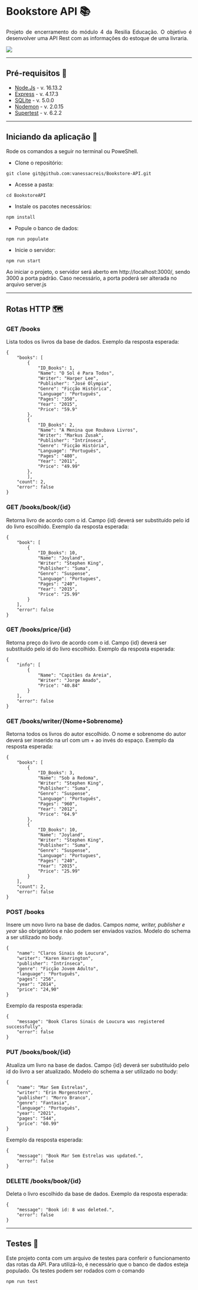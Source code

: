 # Bookstore API 📚
 <p align="justify">Projeto de encerramento do módulo 4 da Resilia Educação. O objetivo é desenvolver uma API Rest com as informações do estoque de uma livraria. </p>

<img src="https://nypem.net/wp-content/uploads/2019/07/books-header-1.jpg" />

 ---

 ## Pré-requisitos 📘
 - <a href="https://nodejs.org/en/">Node.Js</a> - v. 16.13.2
 - <a href="https://expressjs.com/pt-br/">Express</a> - v. 4.17.3
 - <a href="https://www.npmjs.com/package/sqlite3">SQLite</a> - v. 5.0.0
 - <a href="https://nodemon.io/">Nodemon</a> - v. 2.0.15
 - <a href="https://www.npmjs.com/package/supertest"> Supertest</a> - v. 6.2.2
 
 ---

 ## Iniciando da aplicação 📖

 <p>Rode os comandos a seguir no terminal ou PoweShell.</p>
 
 - Clone o repositório:
```
git clone git@github.com:vanessacreis/Bookstore-API.git
```
- Acesse a pasta:
```
cd BookstoreAPI
```
- Instale os pacotes necessários:
```
npm install
```
- Popule o banco de dados:
```
npm run populate
```
- Inicie o servidor:
```
npm run start
```
<p>Ao iniciar o projeto, o servidor será aberto em http://localhost:3000/, sendo 3000 a porta padrão. Caso necessário, a porta poderá ser alterada no arquivo server.js</p>

---
## Rotas HTTP 🗺️

### <b> GET /books </b>
Lista todos os livros da base de dados.
Exemplo da resposta esperada:

```
{
	"books": [
		{
			"ID_Books": 1,
			"Name": "O Sol é Para Todos",
			"Writer": "Harper Lee",
			"Publisher": "José Olympio",
			"Genre": "Ficção Histórica",
			"Language": "Português",
			"Pages": "350",
			"Year": "2015",
			"Price": "59.9"
		},
		{
			"ID_Books": 2,
			"Name": "A Menina que Roubava Livros",
			"Writer": "Markus Zusak",
			"Publisher": "Intrínseca",
			"Genre": "Ficção História",
			"Language": "Português",
			"Pages": "480",
			"Year": "2011",
			"Price": "49.99"
		},
    	],
	"count": 2,
	"error": false
}

```

### <b> GET /books/book/{id} </b> 
Retorna livro de acordo com o id. Campo {id} deverá ser substituído pelo id do livro escolhido.
Exemplo da resposta esperada:

```
{
	"book": [
		{
			"ID_Books": 10,
			"Name": "Joyland",
			"Writer": "Stephen King",
			"Publisher": "Suma",
			"Genre": "Suspense",
			"Language": "Portugues",
			"Pages": "240",
			"Year": "2015",
			"Price": "25.99"
		}
	],
	"error": false
}
```

### <b> GET /books/price/{id} </b> 
Retorna preço do livro de acordo com o id. Campo {id} deverá ser substituído pelo id do livro escolhido.
Exemplo da resposta esperada:

```
{
	"info": [
		{
			"Name": "Capitães da Areia",
			"Writer": "Jorge Amado",
			"Price": "40.84"
		}
	],
	"error": false
}
```
### <b> GET /books/writer/{Nome+Sobrenome} </b> 
Retorna todos os livros do autor escolhido. O nome e sobrenome do autor deverá ser inserido na url com um + ao invés do espaço. 
Exemplo da resposta esperada:

```
{
	"books": [
		{
			"ID_Books": 3,
			"Name": "Sob a Redoma",
			"Writer": "Stephen King",
			"Publisher": "Suma",
			"Genre": "Suspense",
			"Language": "Português",
			"Pages": "960",
			"Year": "2012",
			"Price": "64.9"
		},
		{
			"ID_Books": 10,
			"Name": "Joyland",
			"Writer": "Stephen King",
			"Publisher": "Suma",
			"Genre": "Suspense",
			"Language": "Portugues",
			"Pages": "240",
			"Year": "2015",
			"Price": "25.99"
		}
	],
	"count": 2,
	"error": false
}

```
### <b> POST /books </b> 
Insere um novo livro na base de dados. Campos <i>name, writer, publisher e year</i> são obrigatórios e não podem ser enviados vazios. 
Modelo do schema a ser utilizado no body.

```
{
	"name": "Claros Sinais de Loucura",
	"writer": "Karen Harrington",
	"publisher": "Intrínseca",
	"genre": "Ficção Jovem Adulto",
	"language": "Português",
	"pages": "256",
	"year": "2014",
	"price": "24,90"
}
```
Exemplo da resposta esperada:
```
{
	"message": "Book Claros Sinais de Loucura was registered successfully",
	"error": false
}
```

### <b> PUT /books/book/{id} </b>
Atualiza um livro na base de dados. Campo {id} deverá ser substituído pelo id do livro a ser atualizado.
Modelo do schema a ser utilizado no body:
```
{
	"name": "Mar Sem Estrelas",
	"writer": "Erin Morgenstern",
	"publisher": "Morro Branco",
	"genre": "Fantasia",
	"language": "Português",
	"year": "2021",
	"pages": "544",
	"price": "60.99"
}
```
Exemplo da resposta esperada:
```
{
	"message": "Book Mar Sem Estrelas was updated.",
	"error": false
}
```

### <b> DELETE /books/book/{id} </b>
Deleta o livro escolhido da base de dados. 
Exemplo da resposta esperada:
```
{
	"message": "Book id: 8 was deleted.",
	"error": false
}
```
---

## Testes 📕
Este projeto conta com um arquivo de testes para conferir o funcionamento das rotas da API. Para utilizá-lo, é necessário que o banco de dados esteja populado. Os testes podem ser rodados com o comando

```
npm run test
```

